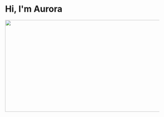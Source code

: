 <div> 
    <h1>Hi, I'm Aurora</h1>
    <a href="https://www.gitanimals.org/en_US?utm_medium=image&utm_source=auroraMoreno&utm_content=farm">
        <img
        src="https://render.gitanimals.org/farms/auroraMoreno"
        width="600"
        height="300"
    />
    </a>
</div>

<!--
**auroraMoreno/auroraMoreno** is a ✨ _special_ ✨ repository because its `README.md` (this file) appears on your GitHub profile.

Here are some ideas to get you started:

- 🔭 I’m currently working on ...
- 🌱 I’m currently learning ...
- 👯 I’m looking to collaborate on ...
- 🤔 I’m looking for help with ...
- 💬 Ask me about ...
- 📫 How to reach me: ...
- 😄 Pronouns: ...
- ⚡ Fun fact: ...
-->
